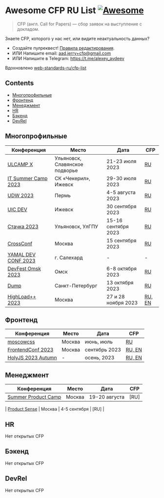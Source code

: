# Awesome CFP RU List [![Awesome](https://awesome.re/badge.svg)](https://awesome.re)

> CFP (англ. Call for Papers) — сбор заявок на выступление с докладом.

Знаете CFP, которого у нас нет, или видите неактуальность данных?

- Создайте пулреквест! [Правила редактирования](CONTRIBUTING.md).
- ИЛИ Напишите email: aad.jerry+cfp@gmail.com
- ИЛИ Напишите в Telegram: https://t.me/alexey_avdeev

Вдохновлено [web-standards-ru/cfp-list](https://github.com/web-standards-ru/cfp-list)

## Contents

- [Многопрофильные](#многопрофильные)
- [Фронтенд](#фронтенд)
- [Менеджмент](#менеджмент)
- [HR](#hr)
- [Бэкенд](#бэкенд)
- [DevRel](#devrel)

## Многопрофильные

| Конференция                                        | Место                          | Дата                | CFP                                                                                                             |
| -------------------------------------------------- | ------------------------------ | ------------------- | --------------------------------------------------------------------------------------------------------------- |
| [ULCAMP Х](https://2023.ulcamp.ru/)                | Ульяновск, Славянское подворье | 21-23 июля 2023     | [RU](https://docs.google.com/forms/d/1RnaW8e2D0cMUSJjh8_MqdYnBpjWkaRqC0eRHY5UbBQA/viewform?edit_requested=true) |
| [IT Summer Camp 2023](http://itcamp18.ru/)         | СК «Чекерил», Ижевск           | 29-30 июля 2023     | [RU](https://forms.gle/5hUQ8SDvbFtFPyFj8)                                                                       |
| [UDW 2023](https://ural-digital-weekend.ru/)       | Пермь                          | 4-5 августа 2023    | [RU](https://docs.google.com/forms/d/e/1FAIpQLSfbyqdJASMM5JEKoHA0ETWCg2yHYFPjIFwjR-laTTWuQZUxEg/viewform)       |
| [UIC DEV](https://uic.dev/)                        | Ижевск                         | 30 сентября 2023    | [RU](https://docs.google.com/forms/d/e/1FAIpQLScEVXS0mrGdiYip5GgBI6xZoaaz1n0uDsqQXZBqTIPYl6NbKw/viewform)       |
| [Стачка 2023](https://nastachku.ru/)               | Ульяновск, УлГПУ               | 15-16 сентября 2023 | [RU](https://nastachku.ru/lectures-new)                                                                         |
| [CrossConf](https://crossconf.com/)                | Москва                         | 15 сентября 2023    | [RU](https://docs.google.com/forms/d/e/1FAIpQLScT6BtkfnUi1HT_LKPHrJ-kdYLIuX1Gd2W8yvBKSfR2hVfoDg/viewform)       |
| [YAMAL DEV CONF 2023](https://yamal.dev/conf/2023) | г. Салехард                    | -                   | -                                                                                                               |
| [DevFest Omsk 2023](https://www.devfestomsk.ru/)   | Омск                           | 6-8 октября 2023    | [RU](https://forms.yandex.ru/cloud/63fcd62850569043a9319aee/)                                                   |
| [Dump](http://dump-spb.ru/)                        | Санкт-Петербург                | 13 октября 2023     | [RU](http://dump-spb.ru/for_speakers)                                                                           |
| [HighLoad++ 2023](https://highload.ru/moscow/2023) | Москва                         | 27 и 28 ноября 2023 | [RU, EN](https://conf.ontico.ru/lectures/propose?conference=hl2023-moscow)                                      |

## Фронтенд

| Конференция                                              | Место  | Дата          | CFP                                                                        |
| -------------------------------------------------------- | ------ | ------------- | -------------------------------------------------------------------------- |
| [moscowcss](https://vk.com/css_moscow)                   | Москва | июнь, июль    | [RU](https://clc.to/moscowcss_cfp)                                         |
| [FrontendConf 2023](https://frontendconf.ru/moscow/2023) | Москва | сентябрь 2023 | [RU, EN](https://conf.ontico.ru/lectures/propose?conference=fc2023-moscow) |
| [HolyJS 2023 Autumn](https://holyjs.ru/)                 | -      | осень, 2023   | [RU, EN](https://holyjs.ru/callforpapers/)                                 |

## Менеджмент

| Конференция                                              | Место  | Дата          | CFP                                                                        |
| -------------------------------------------------------- | ------ | ------------- | -------------------------------------------------------------------------- |
| [Summer Product Camp]([[https://vk.com/css_moscow](https://productsense.io/)](https://productcamp.ru/))                   | Москва | 19-20 августа    | [RU]                                        |

| [Product Sense]([https://vk.com/css_moscow](https://productsense.io/))                   | Москва | 4-5 сентября    | [RU]                                        |


## HR

Нет открытых CFP

## Бэкенд

Нет открытых CFP

## DevRel

Нет открытых CFP
